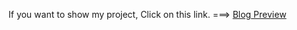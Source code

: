 If you want to show my project, Click on this link. ===> [Blog Preview](https://alaqili-bolg-preview.netlify.app/)
